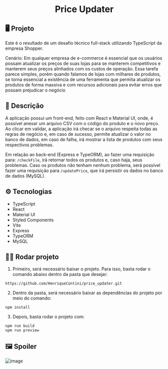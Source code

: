 <h1 align="center">Price Updater</h1>

## 🖥️ Projeto

Este é o resultado de um desafio técnico full-stack utilizando TypeScript da empresa Shopper.

Cenário: Em qualquer empresa de e-commerce é essencial que os usuários possam atualizar os preços de
suas lojas para se manterem competitivos e manterem seus preços alinhados com os custos de
operação. Essa tarefa parece simples, porém quando falamos de lojas com milhares de produtos,
se torna essencial a existência de uma ferramenta que permita atualizar os produtos de forma
massiva e com recursos adicionais para evitar erros que possam prejudicar o negócio

## 📝 Descrição

A aplicação possui um front-end, feito com React e Material UI, onde, é possível anexar um arquivo CSV com o código do produto e o novo preço. 
Ao clicar em validar, a aplicação irá checar se o arquivo respeita todas as regras de negócio e, em caso de sucesso, permite atualizar o valor no banco de dados, em caso de falha, irá mostrar a lista de produtos com seus respectivos problemas.

Em relação ao back-end (Express e TypeORM), ao fazer uma requisição para: `/checkFile`, irá retornar todos os produtos e, caso haja, seus problemas.
Caso os produtos não tenham nenhum problema, será possível fazer uma requisição para `/updatePrice`, que irá persistir os dados no banco de dados (MySQL).

## ⚙️ Tecnologias

- TypeScript
- React
- Material UI
- Styled Components
- Vite
- Express
- TypeORM
- MySQL

## 🏃‍♂️ Rodar projeto

1. Primeiro, será necessário baixar o projeto. Para isso, basta rodar o comando abaixo dentro da pasta que desejar:

```
https://github.com/HenriqueContini/price_updater.git
```

2. Dentro da pasta, será necessário baixar as dependências do projeto por meio do comando:

```
npm install
```

3. Depois, basta rodar o projeto com:

```
npm run build
npm run preview
```

## 🖼️ Spoiler
![image](https://github.com/HenriqueContini/price_updater/assets/81761545/d6f49a8f-1eac-4906-85af-f89b4e8cfe0b)

